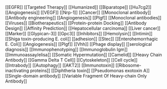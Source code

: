 [[EGFR]]
[[Targeted Therapy]]
[[Humanized]]
[[Biparatope]]
[[Hu7cg2]]
[[Angiogenesis]]
[[VEGF]]
[[Nrp-1]]
[[Cancer]]
[[Monoclonal antibody]]
[[Antibody engineering]]
[[Angiogenesis]]
[[Plgf]]
[[Monoclonal antibodies]]
[[Viruses]]
[[Biotherapeutics]]
[[Protein-protein Docking]]
[[Antibody Design]]
[[Affinity Prediction]]
[[Hepatocellular carcinoma]]
[[Liver cancer]]
[[Marker]]
[[Glypican-3]]
[[Gpc3]]
[[Inhibitors]]
[[Hemolysin]]
[[Intimin]]
[[Shiga toxin-producing E. coli]]
[[adhesion]]
[[Stec]]
[[Enterohemorrhagic E. Coli]]
[[Angiogenesis]]
[[Plgf]]
[[Vhh]]
[[Phage display]]
[[serological diagnosis]]
[[Immunophenotyping]]
[[Immunoglobulin Igm]]
[[Immunoassay/elisa]]
[[Somatic Hypermutation]]
[[Camelid]]
[[Heavy Chain Antibody]]
[[Gamma Delta T Cell]]
[[Cytoskeleton]]
[[Cell cycle]]
[[Intrabody]]
[[Autophagy]]
[[AKT2]]
[[Immunotoxin]]
[[Ribosome-inactivating proteins]]
[[Diphtheria toxin]]
[[Pseudomonas exotoxin A]]
[[Single-domain antibody]]
[[Variable Fragment Of Heavy-chain Only Antibody]]
